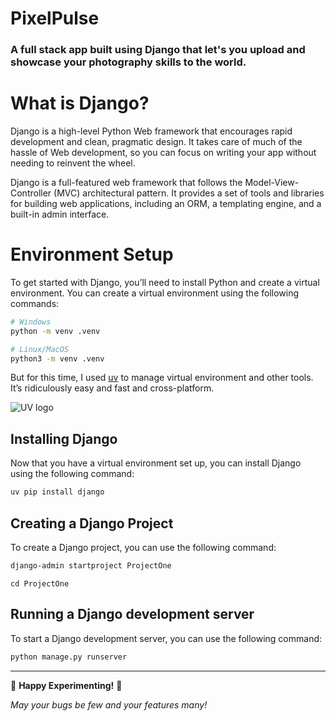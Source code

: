 # PixelPulse
### A full stack app built using Django that let's you upload and showcase your photography skills to the world.


# What is Django?
Django is a high-level Python Web framework that encourages rapid development and clean, pragmatic design. It takes care of much of the hassle of Web development, so you can focus on writing your app without needing to reinvent the wheel.

Django is a full-featured web framework that follows the Model-View-Controller (MVC) architectural pattern. It provides a set of tools and libraries for building web applications, including an ORM, a templating engine, and a built-in admin interface.

# Environment Setup
To get started with Django, you’ll need to install Python and create a virtual environment. You can create a virtual environment using the following commands:

```bash
# Windows
python -m venv .venv
```

```bash
# Linux/MacOS
python3 -m venv .venv
```
But for this time, I used [uv](https://docs.astral.sh/uv/) to manage virtual environment and other tools. It’s ridiculously easy and fast and cross-platform.

![UV logo](https://github.com/astral-sh/uv/assets/1309177/03aa9163-1c79-4a87-a31d-7a9311ed9310#only-dark)

## Installing Django
Now that you have a virtual environment set up, you can install Django using the following command:
```bash
uv pip install django
```
## Creating a Django Project
To create a Django project, you can use the following command:
```bash
django-admin startproject ProjectOne
```
```base
cd ProjectOne
```
## Running a Django development server
To start a Django development server, you can use the following command:
```bash
python manage.py runserver
```

---

🎉 **Happy Experimenting!** 🎉


*May your bugs be few and your features many!*